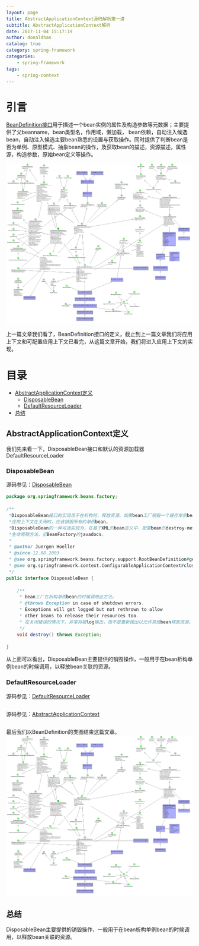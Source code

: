 ```yaml
---
layout: page
title: AbstractApplicationContext源码解析第一讲
subtitle: AbstractApplicationContext解析
date: 2017-11-04 15:17:19
author: donaldhan
catalog: true
category: spring-framework
categories:
    - spring-framework
tags:
    - spring-context
---
```

# 引言

[BeanDefinition接口][]用于描述一个bean实例的属性及构造参数等元数据；主要提供了父beanname，bean类型名，作用域，懒加载，
bean依赖，自动注入候选bean，自动注入候选主要bean熟悉的设置与获取操作。同时提供了判断bean是否为单例、原型模式、抽象bean的操作，及获取bean的描述，资源描述，属性源，构造参数，原始bean定义等操作。

![BeanDefinition](/image/spring-context/BeanDefinition.png)

[BeanDefinition接口]:https://donaldhan.github.io/spring-framework/2017/12/26/BeanDefinition%E6%8E%A5%E5%8F%A3%E5%AE%9A%E4%B9%89.html "BeanDefinition接口"

上一篇文章我们看了，BeanDefinition接口的定义，截止到上一篇文章我们将应用上下文和可配置应用上下文已看完，从这篇文章开始，我们将进入应用上下文的实现。


# 目录
* [AbstractApplicationContext定义](abstractapplicationcontext定义)
    * [DisposableBean](#disposablebean)
    * [DefaultResourceLoader](#defaultresourceloader)
* [总结](#总结)

## AbstractApplicationContext定义
我们先来看一下，DisposableBean接口和默认的资源加载器DefaultResourceLoader

### DisposableBean
源码参见：[DisposableBean][]

[DisposableBean]:https://github.com/Donaldhan/spring-framework/blob/4.3.x/spring-beans/src/main/java/org/springframework/beans/factory/DisposableBean.java "DisposableBean"

```java
package org.springframework.beans.factory;

/**
 *DisposableBean接口的实现用于在析构时，释放资源。如果bean工厂销毁一个缓存单例bean，应该调用#destroy方法。
 *应用上下文在关闭时，应该销毁所有的单例bean。
 *DisposableBean的一种可选实现为，在基于XML的bean定义中，配置bean的destroy-method。更多关于所有的bean的
 *生命周期方法，见BeanFactory的javadocs。
 *
 * @author Juergen Hoeller
 * @since 12.08.2003
 * @see org.springframework.beans.factory.support.RootBeanDefinition#getDestroyMethodName
 * @see org.springframework.context.ConfigurableApplicationContext#close
 */
public interface DisposableBean {

	/**
	 * bean工厂在析构单例bean的时候调用此方法。
	 * @throws Exception in case of shutdown errors.
	 * Exceptions will get logged but not rethrown to allow
	 * other beans to release their resources too.
	 * 在关闭错误的情况下，异常将被log输出，而不是重新抛出以允许其他bean释放资源。
	 */
	void destroy() throws Exception;

}

```
从上面可以看出，DisposableBean主要提供的销毁操作，一般用于在bean析构单例bean的时候调用，以释放bean关联的资源。


### DefaultResourceLoader
源码参见：[DefaultResourceLoader][]

[DefaultResourceLoader]: "DefaultResourceLoader"

```java
```



源码参见：[AbstractApplicationContext][]

[AbstractApplicationContext]:https://github.com/Donaldhan/spring-framework/blob/4.3.x/spring-context/src/main/java/org/springframework/context/support/AbstractApplicationContext.java "AbstractApplicationContext"

```java
```




最后我们以BeanDefinition的类图结束这篇文章。
![BeanDefinition](/image/spring-context/BeanDefinition.png)




## 总结

DisposableBean主要提供的销毁操作，一般用于在bean析构单例bean的时候调用，以释放bean关联的资源。
